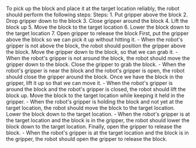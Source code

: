 To pick up the block and place it at the target location reliably, the robot should perform the following steps:
    Steps: 1. Put gripper above the block 2. Drop gripper down to the block 3. Close gripper around the block 4. Lift the block up 5. Move the block to the target location 6. Lower the block down to the target location 7. Open gripper to release the block
    First, put the gripper above the block so we can pick it up without hitting it.
    - When the robot's gripper is not above the block, the robot should position the gripper above the block.
    Move the gripper down to the block, so that we can grab it.
    - When the robot's gripper is not around the block, the robot should move the gripper down to the block.
    Close the gripper to grab the block.
    - When the robot's gripper is near the block and the robot's gripper is open, the robot should close the gripper around the block.
    Once we have the block in the gripper, lift it up so that we can move it.
    - When the robot's gripper is around the block and the robot's gripper is closed, the robot should lift the block up.
    Move the block to the target location while keeping it held in the gripper.
    - When the robot's gripper is holding the block and not yet at the target location, the robot should move the block to the target location.
    Lower the block down to the target location.
    - When the robot's gripper is at the target location and the block is in the gripper, the robot should lower the block down to the target location.
    Finally, open the gripper to release the block.
    - When the robot's gripper is at the target location and the block is in the gripper, the robot should open the gripper to release the block.